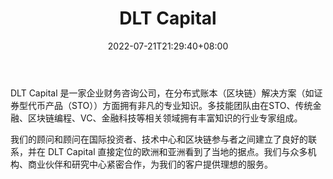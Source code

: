 ﻿---
weight: 
title: "DLT Capital"
description: "DLT Capital 是一家企业财务咨询公司，在分布式账本（区块链）解决方案（如证券型代币产品（STO））方面拥有非凡的专业知识。多技能团队由在STO、传统金融、区块链编程、VC、金融科技等相关领域拥有丰富知识的行业专家组成。"
date: 2022-07-21T21:29:40+08:00
lastmod: 2022-07-21T09:55:40+08:00
draft: false
authors: ["Cindy"]
featuredImage: "dlt-capital.jpg"
link: "https://dlt-capital.com/"
tags: ["投资机构","DLT Capital"]
categories: ["navigation"]
navigation: ["投资机构"]
lightgallery: true
toc: true
pinned: false
recommend: false
recommend1: false
---
DLT Capital 是一家企业财务咨询公司，在分布式账本（区块链）解决方案（如证券型代币产品（STO））方面拥有非凡的专业知识。多技能团队由在STO、传统金融、区块链编程、VC、金融科技等相关领域拥有丰富知识的行业专家组成。

我们的顾问和顾问在国际投资者、技术中心和区块链参与者之间建立了良好的联系，并在 DLT Capital 直接定位的欧洲和亚洲看到了当地的据点。我们与众多机构、商业伙伴和研究中心紧密合作，为我们的客户提供理想的服务。